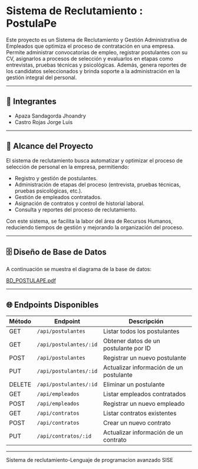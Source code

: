 # Sistema de Reclutamiento : PostulaPe
Este proyecto es un Sistema de Reclutamiento y Gestión Administrativa de Empleados que optimiza el proceso de contratación en una empresa. Permite administrar convocatorias de empleo, registrar postulantes con su CV, asignarlos a procesos de selección y evaluarlos en etapas como entrevistas, pruebas técnicas y psicológicas. Además, genera reportes de los candidatos seleccionados y brinda soporte a la administración en la gestión integral del personal.

---

## 👥 Integrantes

- Apaza Sandagorda Jhoandry
- Castro Rojas Jorge Luis
  
---

## 🎯 Alcance del Proyecto

El sistema de reclutamiento busca automatizar y optimizar el proceso de selección de personal en la empresa, permitiendo:  

- Registro y gestión de postulantes.  
- Administración de etapas del proceso (entrevista, pruebas técnicas, pruebas psicológicas, etc.).  
- Gestión de empleados contratados.  
- Asignación de contratos y control de historial laboral.  
- Consulta y reportes del proceso de reclutamiento.  

Con este sistema, se facilita la labor del área de Recursos Humanos, reduciendo tiempos de gestión y mejorando la organización del proceso.

---

## 🗄️ Diseño de Base de Datos

A continuación se muestra el diagrama de la base de datos:  

[BD_POSTULAPE.pdf](https://github.com/user-attachments/files/22323104/BD_POSTULAPE.pdf)

---

## 🌐 Endpoints Disponibles

| Método | Endpoint                     | Descripción                                   |
|--------|------------------------------|-----------------------------------------------|
| GET    | `/api/postulantes`           | Listar todos los postulantes                  |
| GET    | `/api/postulantes/:id`       | Obtener datos de un postulante por ID         |
| POST   | `/api/postulantes`           | Registrar un nuevo postulante                 |
| PUT    | `/api/postulantes/:id`       | Actualizar información de un postulante       |
| DELETE | `/api/postulantes/:id`       | Eliminar un postulante                        |
| GET    | `/api/empleados`             | Listar empleados contratados                  |
| POST   | `/api/empleados`             | Registrar un nuevo empleado                   |
| GET    | `/api/contratos`             | Listar contratos existentes                   |
| POST   | `/api/contratos`             | Crear un nuevo contrato                       |
| PUT    | `/api/contratos/:id`         | Actualizar información de un contrato         |


---

Sistema de reclutamiento-Lenguaje de programacion avanzado SISE

